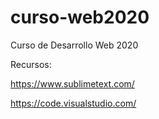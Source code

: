 # curso-web2020
Curso de Desarrollo Web 2020

Recursos:

https://www.sublimetext.com/

https://code.visualstudio.com/
